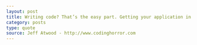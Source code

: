```yaml
---
layout: post
title: Writing code? That’s the easy part. Getting your application in the hands of users, and creating applications that people actually want to use — now that’s the hard stuff.
category: posts
type: quote
source: Jeff Atwood - http://www.codinghorror.com
---
```



